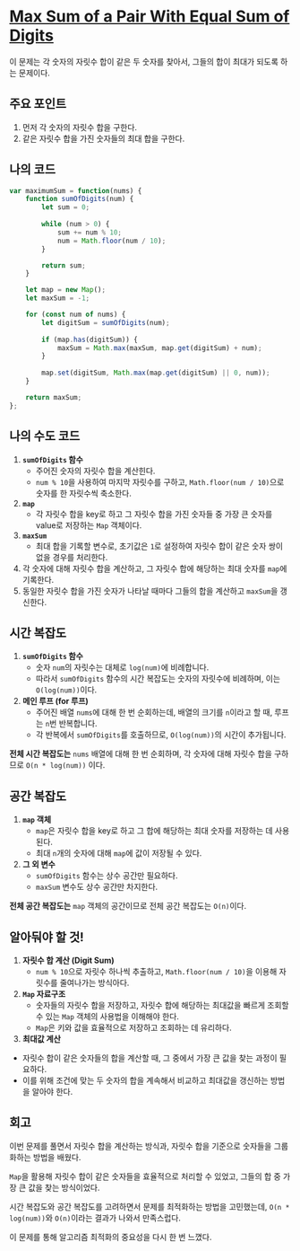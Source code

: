 # [**Max Sum of a Pair With Equal Sum of Digits**](https://leetcode.com/classic/problems/max-sum-of-a-pair-with-equal-sum-of-digits/description/)

이 문제는 각 숫자의 자릿수 합이 같은 두 숫자를 찾아서, 그들의 합이 최대가 되도록 하는 문제이다.

## 주요 포인트

1. 먼저 각 숫자의 자릿수 합을 구한다.
2. 같은 자릿수 합을 가진 숫자들의 최대 합을 구한다.

## 나의 코드

```jsx
var maximumSum = function(nums) {
    function sumOfDigits(num) {
        let sum = 0;
        
        while (num > 0) {
            sum += num % 10;
            num = Math.floor(num / 10);
        }

        return sum;
    }

    let map = new Map();
    let maxSum = -1;

    for (const num of nums) {
        let digitSum = sumOfDigits(num);
        
        if (map.has(digitSum)) {
            maxSum = Math.max(maxSum, map.get(digitSum) + num);
        }
        
        map.set(digitSum, Math.max(map.get(digitSum) || 0, num));
    }

    return maxSum;
};
```

## 나의 수도 코드

1. **`sumOfDigits` 함수**
    - 주어진 숫자의 자릿수 합을 계산힌다.
    - `num % 10`을 사용하여 마지막 자릿수를 구하고, `Math.floor(num / 10)`으로 숫자를 한 자릿수씩 축소한다.
2. **`map`**
    - 각 자릿수 합을 key로 하고 그 자릿수 합을 가진 숫자들 중 가장 큰 숫자를 value로 저장하는 `Map` 객체이다.
3. **`maxSum`**
    - 최대 합을 기록할 변수로, 초기값은 `1`로 설정하여 자릿수 합이 같은 숫자 쌍이 없을 경우를 처리한다.
4. 각 숫자에 대해 자릿수 합을 계산하고, 그 자릿수 합에 해당하는 최대 숫자를 `map`에 기록한다.
5. 동일한 자릿수 합을 가진 숫자가 나타날 때마다 그들의 합을 계산하고 `maxSum`을 갱신한다.

## 시간 복잡도

1. **`sumOfDigits` 함수**
    - 숫자 `num`의 자릿수는 대체로 `log(num)`에 비례합니다.
    - 따라서 `sumOfDigits` 함수의 시간 복잡도는 숫자의 자릿수에 비례하며, 이는 `O(log(num))`이다.
2. **메인 루프 (for 루프)**
    - 주어진 배열 `nums`에 대해 한 번 순회하는데, 배열의 크기를 `n`이라고 할 때, 루프는 `n`번 반복합니다.
    - 각 반복에서 `sumOfDigits`를 호출하므로, `O(log(num))`의 시간이 추가됩니다.

**전체 시간 복잡도는** `nums` 배열에 대해 한 번 순회하며, 각 숫자에 대해 자릿수 합을 구하므로 `O(n * log(num))` 이다.

## 공간 복잡도

1. **`map` 객체**
    - `map`은 자릿수 합을 key로 하고 그 합에 해당하는 최대 숫자를 저장하는 데 사용된다.
    - 최대 `n`개의 숫자에 대해 `map`에 값이 저장될 수 있다.
2. **그 외 변수**
    - `sumOfDigits` 함수는 상수 공간만 필요하다.
    - `maxSum` 변수도 상수 공간만 차지한다.

**전체 공간 복잡도는** `map` 객체의 공간이므로 전체 공간 복잡도는 `O(n)`이다.

## 알아둬야 할 것!

1. **자릿수 합 계산 (Digit Sum)**
    - `num % 10`으로 자릿수 하나씩 추출하고, `Math.floor(num / 10)`을 이용해 자릿수를 줄여나가는 방식아다.
2. **`Map` 자료구조**
    - 숫자들의 자릿수 합을 저장하고, 자릿수 합에 해당하는 최대값을 빠르게 조회할 수 있는 `Map` 객체의 사용법을 이해해야 한다.
    - `Map`은 키와 값을 효율적으로 저장하고 조회하는 데 유리하다.
3. **최대값 계산**
- 자릿수 합이 같은 숫자들의 합을 계산할 때, 그 중에서 가장 큰 값을 찾는 과정이 필요하다.
- 이를 위해 조건에 맞는 두 숫자의 합을 계속해서 비교하고 최대값을 갱신하는 방법을 알아야 한다.

## 회고

이번 문제를 풀면서 자릿수 합을 계산하는 방식과, 자릿수 합을 기준으로 숫자들을 그룹화하는 방법을 배웠다.

`Map`을 활용해 자릿수 합이 같은 숫자들을 효율적으로 처리할 수 있었고, 그들의 합 중 가장 큰 값을 찾는 방식이었다.

시간 복잡도와 공간 복잡도를 고려하면서 문제를 최적화하는 방법을 고민했는데, `O(n * log(num))`와 `O(n)`이라는 결과가 나와서 만족스럽다.

 이 문제를 통해 알고리즘 최적화의 중요성을 다시 한 번 느꼈다.
